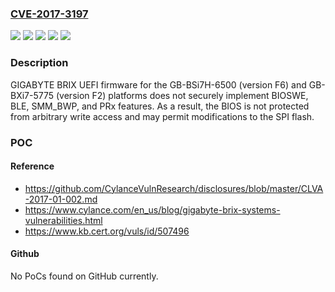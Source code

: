### [CVE-2017-3197](https://cve.mitre.org/cgi-bin/cvename.cgi?name=CVE-2017-3197)
![](https://img.shields.io/static/v1?label=Product&message=GB-BSi7H-6500&color=blue)
![](https://img.shields.io/static/v1?label=Product&message=GB-BXi7-5775&color=blue)
![](https://img.shields.io/static/v1?label=Version&message=F2%20&color=brightgreen)
![](https://img.shields.io/static/v1?label=Version&message=F6%20&color=brightgreen)
![](https://img.shields.io/static/v1?label=Vulnerability&message=CWE-693%3A%20Protection%20Mechanism%20Failure&color=brightgreen)

### Description

GIGABYTE BRIX UEFI firmware for the GB-BSi7H-6500 (version F6) and GB-BXi7-5775 (version F2) platforms does not securely implement BIOSWE, BLE, SMM_BWP, and PRx features. As a result, the BIOS is not protected from arbitrary write access and may permit modifications to the SPI flash.

### POC

#### Reference
- https://github.com/CylanceVulnResearch/disclosures/blob/master/CLVA-2017-01-002.md
- https://www.cylance.com/en_us/blog/gigabyte-brix-systems-vulnerabilities.html
- https://www.kb.cert.org/vuls/id/507496

#### Github
No PoCs found on GitHub currently.

